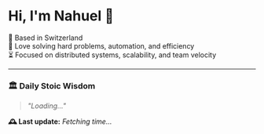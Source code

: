 # Hi, I'm Nahuel :wave:

📍 Based in Switzerland  
💪 Love solving hard problems, automation, and efficiency  
⏳ Focused on distributed systems, scalability, and team velocity  

---

### 🏛 **Daily Stoic Wisdom**
> _"Loading..."_  

**🕰 Last update:** _Fetching time..._
